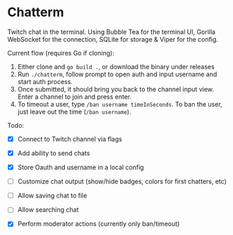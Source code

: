 # Chatterm

Twitch chat in the terminal. Using Bubble Tea for the terminal UI, Gorilla WebSocket for the connection, SQLite for storage & Viper for the config.

Current flow (requires Go if cloning):

1. Either clone and `go build .`, or download the binary under releases
2. Run `./chatterm`, follow prompt to open auth and input username and start auth process.
3. Once submitted, it should bring you back to the channel input view. Enter a channel to join and press enter.
4. To timeout a user, type `/ban username timeInSeconds`. To ban the user, just leave out the time (`/ban username`).

Todo:

- [x] Connect to Twitch channel via flags
- [x] Add ability to send chats
- [x] Store Oauth and username in a local config
- [ ] Customize chat output (show/hide badges, colors for first chatters, etc)
- [ ] Allow saving chat to file
- [ ] Allow searching chat
- [x] Perform moderator actions (currently only ban/timeout)

